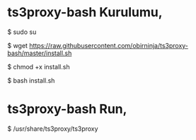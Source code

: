 # ts3proxy-bash Kurulumu,

$ sudo su

$ wget https://raw.githubusercontent.com/obirninja/ts3proxy-bash/master/install.sh

$ chmod +x install.sh
 
$ bash install.sh

# ts3proxy-bash Run,

$ /usr/share/ts3proxy/ts3proxy

